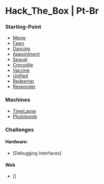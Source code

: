 # Hack_The_Box | Pt-Br

### Starting-Point
- [Meow](https://github.com/Dc0st4/Hack_The_Box/blob/main/Starting-Point/Meow.md)
- [Fawn](https://github.com/Dc0st4/Hack_The_Box/blob/main/Starting-Point/Fawn.md)
- [Dancing](https://github.com/Dc0st4/Hack_The_Box/blob/main/Starting-Point/Dancing.md)
- [Appointment](https://github.com/Dc0st4/Hack_The_Box/blob/main/Starting-Point/Appointment.md)
- [Sequel](https://github.com/Dc0st4/Hack_The_Box/blob/main/Starting-Point/Sequel.md)
- [Crocodile](https://github.com/Dc0st4/Hack_The_Box/blob/main/Starting-Point/Crocodile.md)
- [Vaccine](https://github.com/Dc0st4/Hack_The_Box/blob/main/Starting-Point/Vaccine.md)
- [Unified](https://github.com/Dc0st4/Hack_The_Box/blob/main/Starting-Point/Unified.md)
- [Redeemer](https://github.com/Dc0st4/Hack_The_Box/blob/main/Starting-Point/Redeemer.md)
- [Responder](https://github.com/Dc0st4/Hack_The_Box/blob/main/Starting-Point/Responder.md)

### Machines
- [TimeLapse](https://github.com/Dc0st4/Hack_The_Box/blob/main/Machines/TimeLapse.md)
- [Photobomb](https://github.com/Dc0st4/Hack_The_Box/blob/main/Machines/Photobomb.md)

### Challenges
#### Hardware:
- [Debugging Interfaces]
#### Web
- []
